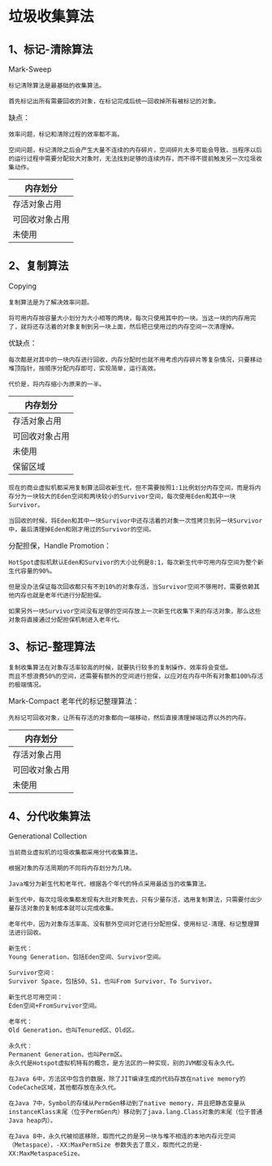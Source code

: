 # 垃圾收集算法

## 1、标记-清除算法
Mark-Sweep
```
标记清除算法是最基础的收集算法。

首先标记出所有需要回收的对象，在标记完成后统一回收掉所有被标记的对象。
```

缺点：
```
效率问题，标记和清除过程的效率都不高。

空间问题，标记清除之后会产生大量不连续的内存碎片，空间碎片太多可能会导致，当程序以后的运行过程中需要分配较大对象时，无法找到足够的连续内存，而不得不提前触发另一次垃圾收集动作。
```
|内存划分|
|----|
|存活对象占用|
|可回收对象占用|
|未使用|

## 2、复制算法
Copying
```
复制算法是为了解决效率问题。

将可用内存按容量大小划分为大小相等的两块，每次只使用其中的一块。当这一块的内存用完了，就将还存活着的对象复制到另一块上面，然后把已使用过的内存空间一次清理掉。
```
优缺点：
```
每次都是对其中的一块内存进行回收，内存分配时也就不用考虑内存碎片等复杂情况，只要移动堆顶指针，按顺序分配内存即可，实现简单，运行高效。

代价是，将内存缩小为原来的一半。
```

|内存划分|
|----|
|存活对象占用|
|可回收对象占用|
|未使用|
|保留区域|



```
现在的商业虚拟机都采用复制算法回收新生代，但不需要按照1:1比例划分内存空间，而是将内存分为一块较大的Eden空间和两块较小的Survivor空间，每次使用Eden和其中一块Survivor。

当回收的时候，将Eden和其中一块Survivor中还存活着的对象一次性拷贝到另一块Survivor中，最后清理掉Eden和刚才用过的Survivor的空间。
```


分配担保，Handle Promotion：
```
HotSpot虚拟机默认Eden和Survivor的大小比例是8:1，每次新生代中可用内存空间为整个新生代容量的90%。

但是没办法保证每次回收都只有不到10%的对象存活，当Survivor空间不够用时，需要依赖其他内存也就是老年代进行分配担保。

如果另外一块Survivor空间没有足够的空间存放上一次新生代收集下来的存活对象，那么这些对象将直接通过分配担保机制进入老年代。
```
## 3、标记-整理算法

```
复制收集算法在对象存活率较高的时候，就要执行较多的复制操作，效率将会变低。
而且不想浪费50%的空间，还需要有额外的空间进行担保，以应对在内存中所有对象都100%存活的极端情况。
```

Mark-Compact
老年代的标记整理算法：
```
先标记可回收对象，让所有存活的对象都向一端移动，然后直接清理掉端边界以外的内存。
```
|内存划分|
|----|
|存活对象占用|
|可回收对象占用|
|未使用|

## 4、分代收集算法

Generational Collection
```
当前商业虚拟机的垃圾收集都采用分代收集算法。

根据对象的存活周期的不同将内存划分为几块。

Java堆分为新生代和老年代，根据各个年代的特点采用最适当的收集算法。
```
```
新生代中，每次垃圾收集都发现有大批对象死去，只有少量存活，选用复制算法，只需要付出少量存活对象的复制成本就可以完成收集。

老年代中，因为对象存活率高、没有额外空间对它进行分配担保，使用标记-清理、标记整理算法进行回收。
```

```
新生代：
Young Generation，包括Eden空间、Survivor空间。

Survivor空间：
Survivor Space，包括S0、S1，也叫From Survivor、To Survivor。

新生代总可用空间：
Eden空间+FromSurvivor空间。
```
```
老年代：
Old Generation，也叫Tenured区、Old区。
```
```
永久代：
Permanent Generation，也叫Perm区。
永久代是Hotspot虚拟机特有的概念，是方法区的一种实现，别的JVM都没有永久代。

在Java 6中，方法区中包含的数据，除了JIT编译生成的代码存放在native memory的CodeCache区域，其他都存放在永久代。

在Java 7中，Symbol的存储从PermGen移动到了native memory，并且把静态变量从instanceKlass末尾（位于PermGen内）移动到了java.lang.Class对象的末尾（位于普通Java heap内）。

在Java 8中，永久代被彻底移除，取而代之的是另一块与堆不相连的本地内存元空间（Metaspace），‑XX:MaxPermSize 参数失去了意义，取而代之的是-XX:MaxMetaspaceSize。
```

